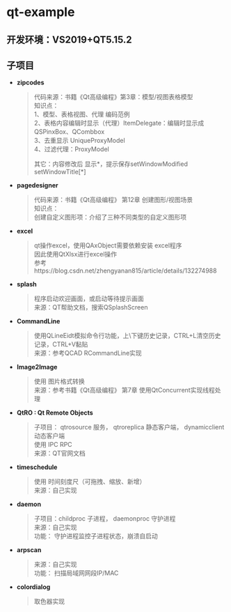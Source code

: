 # qt-example

## 开发环境：VS2019+QT5.15.2

## 子项目

* **zipcodes**
    >代码来源：书籍《Qt高级编程》第3章：模型/视图表格模型  
    > 知识点：  
    >	1、模型、表格视图、代理 编码范例  
    >	2、表格内容编辑时显示（代理）ItemDelegate：编辑时显示成 QSPinxBox、QCombbox  
    >	3、去重显示 UniqueProxyModel  
    >	4、过滤代理：ProxyModel  
    >   
    >	其它：内容修改后 显示*，提示保存setWindowModified setWindowTitle[*]      

* **pagedesigner**
    >代码来源：书籍《Qt高级编程》 第12章 创建图形/视图场景  
    >知识点：  
    >  创建自定义图形项：介绍了三种不同类型的自定义图形项  



* **excel**  
    >qt操作excel，使用QAxObject需要依赖安装 excel程序  
    >因此使用QtXlsx进行excel操作  
    >参考https://blog.csdn.net/zhengyanan815/article/details/132274988  
    

* **splash**  
    >程序启动欢迎画面，或启动等待提示画面  
    >来源：QT帮助文档，搜索QSplashScreen  


* **CommandLine**  
    >使用QLineEidt模拟命令行功能，上\下键历史记录，CTRL+L清空历史记录，CTRL+V黏贴  
    >来源：参考QCAD RCommandLine实现  

* **Image2Image**  
    >使用 图片格式转换  
    >来源：参考书籍《Qt高级编程》 第7章 使用QtConcurrent实现线程处理  


* **QtRO : Qt Remote Objects**  
    >子项目： qtrosource 服务， qtroreplica 静态客户端， dynamicclient 动态客户端  
    >使用 IPC RPC  
    >来源：QT官网文档  


* **timeschedule**  
    >使用 时间刻度尺（可拖拽、缩放、新增）    
    >来源：自己实现  


* **daemon**  
    >子项目：childproc 子进程， daemonproc 守护进程  
    >来源：自己实现  
    >功能： 守护进程监控子进程状态，崩溃自启动  

* **arpscan**      
    >来源：自己实现    
    >功能： 扫描局域网网段IP/MAC   


* **colordialog**
    >取色器实现

